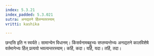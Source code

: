```yaml
---
index: 5.3.21
index_padded: 5.3.021
sutra: अनद्यतने र्हिलन्यतरस्याम्
vritti: kashika

---
```

छन्दसि इति न स्वर्यते। सामान्येन विधानम्। किंसर्वनामबहुभ्यः सप्तम्यन्तेभ्यः अनद्यतने कालविशेषे वर्तमानेभ्यः र्हिल् प्रत्ययो भवत्यन्तरस्याम्। कर्हि, कदा। यर्हि, यदा। तर्हि, तदा।